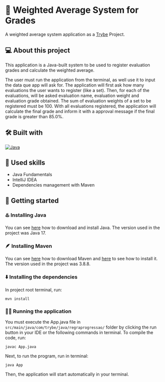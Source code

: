 # 💯 Weighted Average System for Grades
A weighted average system application as a [Trybe](https://www.betrybe.com) Project.

## 💻 About this project
This application is a Java-built system to be used to register evaluation grades and calculate the weighted average.

The user must run the application from the terminal, as well use it to input the data que app will ask for.
The application will first ask how many evaluations the user wants to register (like a set). Then, for each of the evaluations, will be asked evaluation name, evaluation weight and evaluation grade obtained.
The sum of evaluation weights of a set to be registered must be 100.
With all evaluations registered, the application will calculate the final grade and inform it with a approval message if the final grade is greater than 85.0%.

## 🛠️ Built with
<a href="https://www.java.com/en/download/help/whatis_java.html" target="_blank" rel="noreferrer"><img src="https://img.shields.io/badge/Java-ED8B00?style=for-the-badge&logo=openjdk&logoColor=white" alt="Java" /></a>

## 🎯 Used skills
- Java Fundamentals
- IntelliJ IDEA
- Dependencies management with Maven

## 🏁 Getting started
### ♨️ Installing Java
You can see [here](https://www.java.com/download/manual.jsp) how to download and install Java. The version used in the project was Java 17.

### 🪶 Installing Maven
You can see [here](https://maven.apache.org/download.cgi) how to download Maven and [here](https://maven.apache.org/install.html) to see how to install it. The version used in the project was 3.8.8.

### ⬇️ Installing the dependencies
In project root terminal, run:
```
mvn install
```

### 🏃‍♀ Running the application
You must execute the App.java file in `src/main/java/com/trybe/java/regraprogressao/` folder by clicking the run button in your IDE or the following commands in terminal.
To compile the code, run:
```
javac App.java
```
Next, to run the program, run in terminal:
```
java App
```
Then, the application will start automatically in your terminal.
